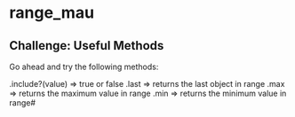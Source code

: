 # range_mau
## Challenge: Useful Methods
Go ahead and try the following methods:

.include?(value) => true or false
.last => returns the last object in range
.max => returns the maximum value in range
.min => returns the minimum value in range#
